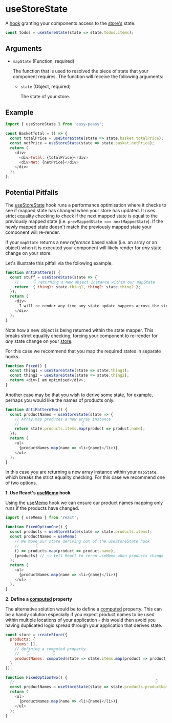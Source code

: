 # useStoreState

A [hook](https://reactjs.org/docs/hooks-intro.html) granting your components access to the [store's](/docs/api/store) state.

```javascript
const todos = useStoreState(state => state.todos.items);
```

## Arguments

  - `mapState` (Function, required)

    The function that is used to resolved the piece of state that your component requires. The function will receive the following arguments:

    - `state` (Object, required)

      The state of your store.

## Example

```javascript
import { useStoreState } from 'easy-peasy';

const BasketTotal = () => {
  const totalPrice = useStoreState(state => state.basket.totalPrice);
  const netPrice = useStoreState(state => state.basket.netPrice);
  return (
    <div>
      <div>Total: {totalPrice}</div>
      <div>Net: {netPrice}</div>
    </div>
  );
};
```

## Potential Pitfalls

The [useStoreState](/docs/api/use-store-state.html) hook runs a performance optimisation where it checks to see if mapped state has changed when your store has updated. It uses strict equality checking to check if the next mapped state is equal to the previously mapped state (i.e. `prevMappedState === nextMappedState`). If the newly mapped state doesn't match the previously mapped state your component will re-render.

If your `mapState` returns a new _reference_ based value (i.e. an array or an object) when it is executed your component will likely render for _any_ state change on your store.

Let's illustrate this pitfall via the following example.

```javascript
function AntiPattern() {
  const stuff = useStoreState(state => {
    //      👇 returning a new object instance within our mapState
    return  { thing1: state.thing1, thing2: state.thing2 };
  });
  return (
    <div>
      I will re-render any time any state update happens across the store!
    </div>
  );
}
```

Note how a new object is being returned within the state mapper. This breaks strict equality checking, forcing your component to re-render for _any_ state change on your [store](/docs/api/store.html).

For this case we recommend that you map the required states in separate hooks.

```javascript
function Fixed() {
  const thing1 = useStoreState(state => state.thing1);
  const thing2 = useStoreState(state => state.thing2);
  return <div>I am optimised</div>;
}
```

Another case may be that you wish to derive some state, for example, perhaps you would like the names of products only.

```javascript
function AntiPatternTwo() {
  const productNames = useStoreState(state => {
    // Array.map produces a new array instance
    //                           👇
    return state.products.items.map(product => product.name);
  });
  return (
    <ul>
      {productNames.map(name => <li>{name}</li>)}
    </ul>
  );
}
```

In this case you are returning a new array instance within your `mapState`, which breaks the strict equality checking. For this case we recommend one of two options.

**1. Use React's [useMemo](https://reactjs.org/docs/hooks-reference.html#usememo) hook**

Using the [useMemo](https://reactjs.org/docs/hooks-reference.html#usememo) hook we can ensure our product names mapping only runs if the products have changed.

```javascript
import { useMemo } from 'react';

function FixedOptionOne() {
  const products = useStoreState(state => state.products.items);
  const productNames = useMemo(
    // We move our state deriving out of the useStoreState hook
    //       👇
    () => products.map(product => product.name),
    [products] // 👈 tell React to rerun useMemo when products change
  );
  return (
    <ul>
      {productNames.map(name => <li>{name}</li>)}
    </ul>
  );
}
```

**2. Define a [computed](/docs/api/computed.html) property**

The alternative solution would be to define a [computed](/docs/api/computed.html) property. This can be a handy solution especially if you expect product names to be used within multiple locations of your application - this would then avoid you having duplicated logic spread through your application that derives state.

```javascript
const store = createStore({
  products: {
    items: [],
    // defining a computed property
    //   👇          👇 
    productNames: computed(state => state.items.map(product => product.name))
  }
});

function FixedOptionTwo() {
  //                                                             👇
  const productNames = useStoreState(state => state.products.productNames);
  return (
    <ul>
      {productNames.map(name => <li>{name}</li>)}
    </ul>
  );
}
```
